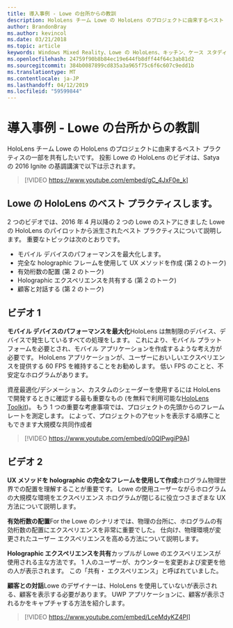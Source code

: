 ```yaml
---
title: 導入事例 - Lowe の台所からの教訓
description: HoloLens チーム Lowe の HoloLens のプロジェクトに由来するベスト プラクティスの一部を共有したいです。
author: BrandonBray
ms.author: kevincol
ms.date: 03/21/2018
ms.topic: article
keywords: Windows Mixed Reality、Lowe の HoloLens、キッチン、ケース スタディ
ms.openlocfilehash: 24759f90b8b84ec19e644fb8dff44f64c3ab81d2
ms.sourcegitcommit: 384b0087899cd835a3a965f75c6f6c607c9edd1b
ms.translationtype: MT
ms.contentlocale: ja-JP
ms.lasthandoff: 04/12/2019
ms.locfileid: "59599844"
---
```

# <a name="case-study---lessons-from-the-lowes-kitchen"></a>導入事例 - Lowe の台所からの教訓

HoloLens チーム Lowe の HoloLens のプロジェクトに由来するベスト プラクティスの一部を共有したいです。 投影 Lowe の HoloLens のビデオは、Satya の 2016 Ignite の基調講演で以下は示されます。
<br>
>[!VIDEO https://www.youtube.com/embed/gC_4JxF0e_k]

## <a name="lowes-hololens-best-practices"></a>Lowe の HoloLens のベスト プラクティスします。

2 つのビデオでは、2016 年 4 月以降の 2 つの Lowe のストアにきました Lowe の HoloLens のパイロットから派生されたベスト プラクティスについて説明します。 重要なトピックは次のとおりです。
* モバイル デバイスのパフォーマンスを最大化します。
* 完全な holographic フレームを使用して UX メソッドを作成 (第 2 のトーク)
* 有効桁数の配置 (第 2 のトーク)
* Holographic エクスペリエンスを共有する (第 2 のトーク)
* 顧客と対話する (第 2 のトーク)

## <a name="video-1"></a>ビデオ 1

**モバイル デバイスのパフォーマンスを最大化**HoloLens は無制限のデバイス、デバイスで発生しているすべての処理をします。 これにより、モバイル プラットフォームを必要とされ、モバイル アプリケーションを作成するような考え方が必要です。 HoloLens アプリケーションが、ユーザーにおいしいエクスペリエンスを提供する 60 FPS を維持することをお勧めします。 低い FPS のことと、不安定なホログラムがあります。

資産最適化/デシメーション、カスタムのシェーダーを使用するには HoloLens で開発するときに確認する最も重要なもの (を無料で利用可能な[HoloLens Toolkit](https://github.com/Microsoft/HoloToolkit-Unity))。 もう 1 つの重要な考慮事項では、プロジェクトの先頭からのフレーム レートを測定します。 によって、プロジェクトのアセットを表示する順序こともできます大規模な共同作成者
<br>
>[!VIDEO https://www.youtube.com/embed/o0QIPwgiP9A]

## <a name="video-2"></a>ビデオ 2

**UX メソッドを holographic の完全なフレームを使用して作成**ホログラム物理世界での配置を理解することが重要です。 Lowe の使用ユーザーながらホログラムの大規模な環境をエクスペリエンス ホログラムが閉じるに役立つさまざまな UX 方法について説明します。

**有効桁数の配置**For the Lowe のシナリオでは、物理の台所に、ホログラムの有効桁数の配置にエクスペリエンスを非常に重要でした。 仕向け、物理環境が変更されたユーザー エクスペリエンスを高める方法について説明します。

**Holographic エクスペリエンスを共有**カップルが Lowe のエクスペリエンスが使用される主な方法です。 1 人のユーザーが、カウンターを変更および変更を他の人が表示されます。 この「共有・ エクスペリエンス」と呼ばれていました。

**顧客との対話**Lowe のデザイナーは、HoloLens を使用していないが表示される、顧客を表示する必要があります。 UWP アプリケーションに、顧客が表示されるかをキャプチャする方法を紹介します。
<br>
>[!VIDEO https://www.youtube.com/embed/LceMdyKZ4PI]
